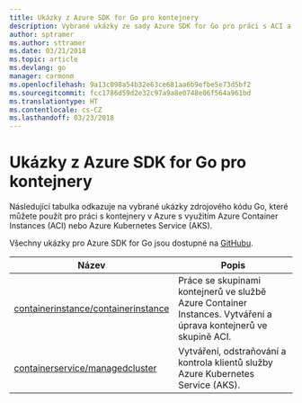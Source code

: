 ```yaml
---
title: Ukázky z Azure SDK for Go pro kontejnery
description: Vybrané ukázky ze sady Azure SDK for Go pro práci s ACI a AKS
author: sptramer
ms.author: sttramer
ms.date: 03/21/2018
ms.topic: article
ms.devlang: go
manager: carmonm
ms.openlocfilehash: 9a13c098a54b32e63ce681aa6b9efbe5e73d5bf2
ms.sourcegitcommit: fcc1786d59d2e32c97a9a8e0748e06f564a961bd
ms.translationtype: HT
ms.contentlocale: cs-CZ
ms.lasthandoff: 03/23/2018
---
```

# <a name="azure-sdk-for-go-samples-for-containers"></a>Ukázky z Azure SDK for Go pro kontejnery

Následující tabulka odkazuje na vybrané ukázky zdrojového kódu Go, které můžete použít pro práci s kontejnery v Azure s využitím Azure Container Instances (ACI) nebo Azure Kubernetes Service (AKS). 

Všechny ukázky pro Azure SDK for Go jsou dostupné na [GitHubu](https://github.com/Azure-Samples/azure-sdk-for-go-samples).

| Název | Popis |
|------|-------------|
| [containerinstance/containerinstance](https://github.com/Azure-Samples/azure-sdk-for-go-samples/blob/master/containerinstance/containerinstance.go) | Práce se skupinami kontejnerů ve službě Azure Container Instances. Vytváření a úprava kontejnerů ve skupině ACI. |
| [containerservice/managedcluster](https://github.com/Azure-Samples/azure-sdk-for-go-samples/blob/master/containerservice/managedcluster.go) | Vytváření, odstraňování a kontrola klientů služby Azure Kubernetes Service (AKS). |
